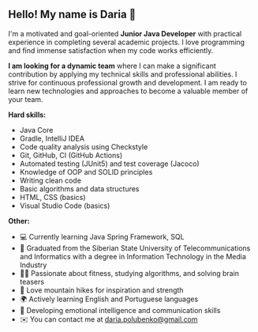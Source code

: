 ## Hello! My name is Daria 👋

I'm a motivated and goal-oriented **Junior Java Developer** with practical experience in completing several academic projects.
I love programming and find immense satisfaction when my code works efficiently.

**I am looking for a dynamic team** where I can make a significant contribution by applying my technical skills and professional abilities. I strive for continuous professional growth and development. I am ready to learn new technologies and approaches to become a valuable member of your team.

**Hard skills:**
- Java Core
- Gradle, IntelliJ IDEA
- Code quality analysis using Checkstyle
- Git, GitHub, CI (GitHub Actions)
- Automated testing (JUnit5) and test coverage (Jacoco)
- Knowledge of OOP and SOLID principles
- Writing clean code
- Basic algorithms and data structures
- HTML, CSS (basics)
- Visual Studio Code (basics)
  
**Other:**
- 💻 Currently learning Java Spring Framework, SQL
- 📖 Graduated from the Siberian State University of Telecommunications and Informatics with a degree in Information Technology in the Media Industry
- 🏋️‍♀️ Passionate about fitness, studying algorithms, and solving brain teasers
- 🌄 Love mountain hikes for inspiration and strength
- 🌍 Actively learning English and Portuguese languages
- 🧠 Developing emotional intelligence and communication skills
- ✉️ You can contact me at daria.polubenko@gmail.com


